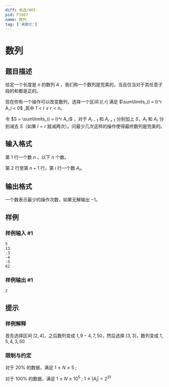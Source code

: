 ```yaml
---
diff: 省选/NOI-
pid: P1667
name: 数列
tag: ['离散化']
---
```

# 数列
## 题目描述

给定一个长度是 $n$ 的数列 $A$ ，我们称一个数列是完美的，当且仅当对于其任意子段的和都是正的。

现在你有一个操作可以改变数列，选择一个区间 $[l,r]$ 满足 $\sum\limits_{i = l}^r A_i < 0$ ,其中 $1 < l \le r < n$。

令 $S = \sum\limits_{i = l}^r A_i$ ，对于 $A_{l - 1}$ 和 $A_{r + 1}$ 分别加上 $S$，$A_l$ 和 $A_r$ 分别减去 $S$（如果 $l = r$ 就减两次）。问最少几次这样的操作使得最终数列是完美的。
## 输入格式

第 $1$ 行一个数 $n$ ，以下 $n$ 个数。

第 $2$ 行至第 $n + 1$ 行，第 $i$ 行一个数 $A_i$。
## 输出格式

一个数表示最少的操作次数，如果无解输出 $-1$。
## 样例

### 样例输入 #1
```
5
13
-3 
-4
-5
62
```
### 样例输出 #1
```
2
```
## 提示

### 样例解释

首先选择区间 $[2,4]$，之后数列变成 $1,9-4,7,50$，然后选择 $[3,3]$，数列变成 $1,5,4,3,50$

### 限制与约定

对于 $20\%$ 的数据，满足 $1 \le N \le 5$ ;

对于 $100\%$ 的数据，满足 $1 \le N \le 10^5$ ;  $1 \le |A_i| < 2^{31}$
